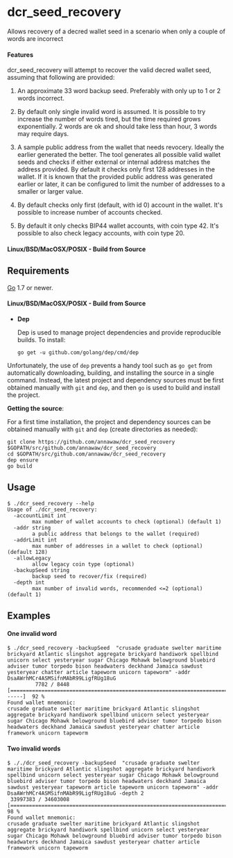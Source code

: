 # dcr_seed_recovery
Allows recovery of a decred wallet seed in a scenario when only a couple of words are incorrect

#### Features ####
dcr_seed_recovery will attempt to recover the valid decred wallet seed, assuming that following are provided:
1. An approximate 33 word backup seed. Preferably with only up to 1 or 2 words incorrect. 

2. By default only single invalid word is assumed. It is possible to try increase the number of words tired, but the time required grows exponentially. 2 words are ok and should take less than hour, 3 words may require days.

3. A sample public address from the wallet that needs revocery. Ideally the earlier generated the better.
   The tool generates all possible valid wallet seeds and checks if either external or internal address matches the address provided.
   By default it checks only first 128 addresses in the wallet. If it is known that the provided public address was generated earlier or later, it can be configured to limit the number of addresses to a smaller or larger value.

4. By default checks only first (default, with id 0) account in the wallet. It's possible to increase number of accounts checked.

5. By default it only checks BIP44 wallet accounts, with coin type 42. It's possible to also check legacy accounts, with coin type 20. 

#### Linux/BSD/MacOSX/POSIX - Build from Source

## Requirements

[Go](http://golang.org) 1.7 or newer.

#### Linux/BSD/MacOSX/POSIX - Build from Source

- **Dep**

  Dep is used to manage project dependencies and provide reproducible builds.
  To install:

  `go get -u github.com/golang/dep/cmd/dep`

Unfortunately, the use of `dep` prevents a handy tool such as `go get` from
automatically downloading, building, and installing the source in a single
command.  Instead, the latest project and dependency sources must be first
obtained manually with `git` and `dep`, and then `go` is used to build and
install the project.

**Getting the source**:

For a first time installation, the project and dependency sources can be
obtained manually with `git` and `dep` (create directories as needed):

```
git clone https://github.com/annawaw/dcr_seed_recovery $GOPATH/src/github.com/annawaw/dcr_seed_recovery
cd $GOPATH/src/github.com/annawaw/dcr_seed_recovery
dep ensure
go build
```


## Usage ##
```
$ ./dcr_seed_recovery --help
Usage of ./dcr_seed_recovery:
  -accountLimit int
    	max number of wallet accounts to check (optional) (default 1)
  -addr string
    	a public address that belongs to the wallet (required)
  -addrLimit int
    	max number of addresses in a wallet to check (optional) (default 128)
  -allowLegacy
    	allow legacy coin type (optional)
  -backupSeed string
    	backup seed to recover/fix (required)
  -depth int
    	max number of invalid words, recommended <=2 (optional) (default 1)
```

## Examples

#### One invalid word
```
$ ./dcr_seed_recovery -backupSeed  "crusade graduate swelter maritime brickyard Atlantic slingshot aggregate brickyard handiwork spellbind unicorn select yesteryear sugar Chicago Mohawk belowground bluebird adviser tumor torpedo bison headwaters deckhand Jamaica sawdust yesteryear chatter article tapeworm unicorn tapeworm" -addr DsaAWrhMCr4ASMSifnMAbR99LigfRUg18uG
         7782 / 8448 [=======================================================================>------]  92 %
Found wallet mnemonic:
crusade graduate swelter maritime brickyard Atlantic slingshot aggregate brickyard handiwork spellbind unicorn select yesteryear sugar Chicago Mohawk belowground bluebird adviser tumor torpedo bison headwaters deckhand Jamaica sawdust yesteryear chatter article framework unicorn tapeworm
```

#### Two invalid words
```
$ ././dcr_seed_recovery -backupSeed  "crusade graduate swelter maritime brickyard Atlantic slingshot aggregate brickyard handiwork spellbind unicorn select yesteryear sugar Chicago Mohawk belowground bluebird adviser tumor torpedo bison headwaters deckhand Jamaica sawdust yesteryear tapeworm article tapeworm unicorn tapeworm" -addr DsaAWrhMCr4ASMSifnMAbR99LigfRUg18uG -depth 2
 33997383 / 34603008 [============================================================================>-]  98 %
Found wallet mnemonic:
crusade graduate swelter maritime brickyard Atlantic slingshot aggregate brickyard handiwork spellbind unicorn select yesteryear sugar Chicago Mohawk belowground bluebird adviser tumor torpedo bison headwaters deckhand Jamaica sawdust yesteryear chatter article framework unicorn tapeworm
```
